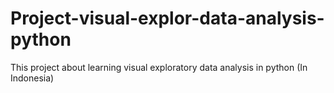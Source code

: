 # Project-visual-explor-data-analysis-python
This project about learning visual exploratory data analysis in python (In Indonesia)
